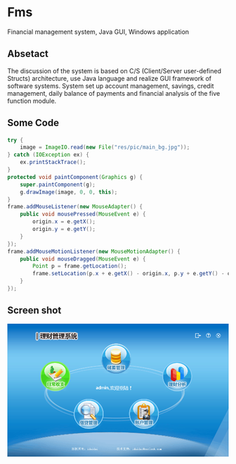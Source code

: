# Fms
Financial management system, Java GUI, Windows application
## Absetact

The discussion of the system is based on C/S (Client/Server user-defined Structs) architecture, use Java language and realize GUI framework of software systems. System set up account management, savings, credit management, daily balance of payments and financial analysis of the five function module.
## Some Code

```Java
try {
	image = ImageIO.read(new File("res/pic/main_bg.jpg"));
} catch (IOException ex) {
	ex.printStackTrace();
}
protected void paintComponent(Graphics g) {
	super.paintComponent(g);
	g.drawImage(image, 0, 0, this);
}
frame.addMouseListener(new MouseAdapter() {
	public void mousePressed(MouseEvent e) {
		origin.x = e.getX();
		origin.y = e.getY();
	}
});
frame.addMouseMotionListener(new MouseMotionAdapter() {
	public void mouseDragged(MouseEvent e) {
		Point p = frame.getLocation();
		frame.setLocation(p.x + e.getX() - origin.x, p.y + e.getY() - origin.y);
	}
});
```
## Screen shot
![demo](/img/screenshot.png)
